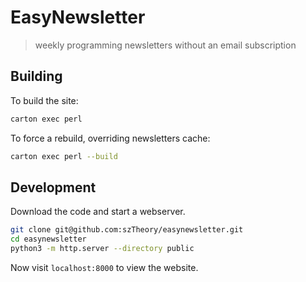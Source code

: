 # EasyNewsletter

>weekly programming newsletters without an email subscription

## Building

To build the site:

```bash
carton exec perl
```

To force a rebuild, overriding newsletters cache:

```bash
carton exec perl --build
```

## Development

Download the code and start a webserver.

```bash
git clone git@github.com:szTheory/easynewsletter.git
cd easynewsletter
python3 -m http.server --directory public
```

Now visit `localhost:8000` to view the website.

